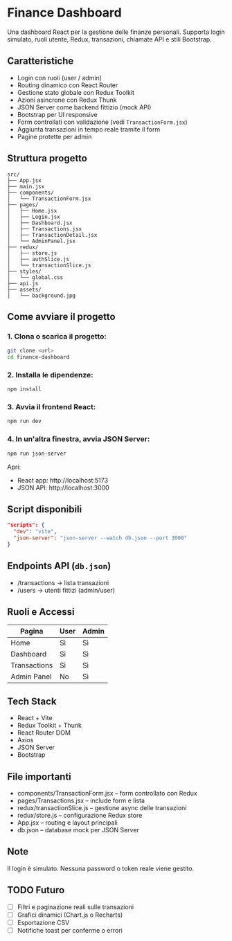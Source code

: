 # Finance Dashboard

Una dashboard React per la gestione delle finanze personali. Supporta login simulato, ruoli utente, Redux, transazioni, chiamate API e stili Bootstrap.

## Caratteristiche

- Login con ruoli (user / admin)
- Routing dinamico con React Router
- Gestione stato globale con Redux Toolkit
- Azioni asincrone con Redux Thunk
- JSON Server come backend fittizio (mock API)
- Bootstrap per UI responsive
- Form controllati con validazione (vedi `TransactionForm.jsx`)
- Aggiunta transazioni in tempo reale tramite il form
- Pagine protette per admin

## Struttura progetto

```
src/
├── App.jsx
├── main.jsx
├── components/
│   └── TransactionForm.jsx
├── pages/
│   ├── Home.jsx
│   ├── Login.jsx
│   ├── Dashboard.jsx
│   ├── Transactions.jsx
│   ├── TransactionDetail.jsx
│   └── AdminPanel.jsx
├── redux/
│   ├── store.js
│   ├── authSlice.js
│   └── transactionSlice.js
├── styles/
│   └── global.css
├── api.js
├── assets/
│   └── background.jpg
```

## Come avviare il progetto

### 1. Clona o scarica il progetto:
```bash
git clone <url>
cd finance-dashboard
```

### 2. Installa le dipendenze:
```bash
npm install
```

### 3. Avvia il frontend React:
```bash
npm run dev
```

### 4. In un'altra finestra, avvia JSON Server:
```bash
npm run json-server
```

Apri:
- React app: http://localhost:5173
- JSON API: http://localhost:3000

## Script disponibili

```json
"scripts": {
  "dev": "vite",
  "json-server": "json-server --watch db.json --port 3000"
}
```

## Endpoints API (`db.json`)
- /transactions → lista transazioni
- /users → utenti fittizi (admin/user)

## Ruoli e Accessi

| Pagina           | User | Admin |
|------------------|------|--------|
| Home             | Sì   | Sì     |
| Dashboard        | Sì   | Sì     |
| Transactions     | Sì   | Sì     |
| Admin Panel      | No   | Sì     |

## Tech Stack

- React + Vite
- Redux Toolkit + Thunk
- React Router DOM
- Axios
- JSON Server
- Bootstrap

## File importanti

- components/TransactionForm.jsx – form controllato con Redux
- pages/Transactions.jsx – include form e lista
- redux/transactionSlice.js – gestione async delle transazioni
- redux/store.js – configurazione Redux store
- App.jsx – routing e layout principali
- db.json – database mock per JSON Server

## Note

Il login è simulato. Nessuna password o token reale viene gestito.

## TODO Futuro

- [ ] Filtri e paginazione reali sulle transazioni
- [ ] Grafici dinamici (Chart.js o Recharts)
- [ ] Esportazione CSV
- [ ] Notifiche toast per conferme o errori
